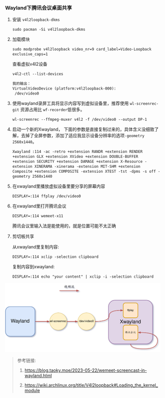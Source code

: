  

### Wayland下腾讯会议桌面共享

1. 安装 `v4l2loopback-dkms`

   ```shell
   sudo pacman -Si v4l2loopback-dkms
   ```

2. 加载模块

   ```shell
   sudo modprobe v4l2loopback video_nr=9 card_label=Video-Loopback exclusive_caps=1
   ```

   查看虚拟v4l2设备

   ```shell
   v4l2-ctl --list-devices       
   ```

   ```
   我的输出：
   VirtualVideoDevice (platform:v4l2loopback-000):
   	/dev/video0
   ```

   

3. 使用wayland录屏工具将显示内容写到虚拟设备里，推荐使用 `wl-screenrec-git` 资源占用比 `wf-recorder`低很多。

   ```shell
   wl-screenrec --ffmpeg-muxer v4l2 -f /dev/video0 --output DP-1
   ```

4. 启动一个新的Xwayland， 下面的参数是直接复制过来的，具体含义没细致了解，去掉了全屏参数，添加了适应我显示设备分辨率的选项`-geometry 2560x1440`。

   ```shell
   Xwayland :114 -ac -retro +extension RANDR +extension RENDER +extension GLX +extension XVideo +extension DOUBLE-BUFFER +extension SECURITY +extension DAMAGE +extension X-Resource -extension XINERAMA -xinerama -extension MIT-SHM +extension Composite +extension COMPOSITE -extension XTEST -tst -dpms -s off -geometry 2560x1440
   ```

5. 在xwayland里播放虚拟设备里要分享的屏幕内容

   ```shell
   DISPLAY=:114 ffplay /dev/video0
   ```

6. 在xwayland里打开腾讯会议

   ```shell
   DISPLAY=:114 wemeet-x11
   ```

   腾讯会议里输入法是能使用的，就是位置可能不太正确

7. 剪切板共享

   从xwayland里复制内容:

   ```shell
   DISPLAY=:114 xclip -selection clipboard
   ```

   复制内容到xwayland:

   ```shell
   DISPLAY=:114 echo "your content" | xclip -i -selection clipboard 
   ```

![](https://github.com/xiaohuirong/blog/blob/main/img/wemeet-wayland.png?raw=true)




> 参考链接:
>
> 1. https://blog.taoky.moe/2023-05-22/wemeet-screencast-in-wayland.html
>
> 2. https://wiki.archlinux.org/title/V4l2loopback#Loading_the_kernel_module